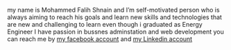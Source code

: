 my name is Mohammed Falih Shnain and I’m self-motivated person who is always
aiming to reach his goals and learn new skills and technologies
that are new and challenging to learn 
even though i graduated as Energy Engineer 
I have passion in bussnes adminstation and web development 
 you can reach me by [my facebook account](https://www.facebook.com/mofalih64) and [my Linkedin account](https://www.linkedin.com/in/mofalih64)
  



